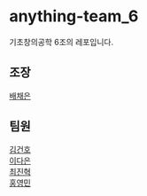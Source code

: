 # anything-team_6

기초창의공학 6조의 레포입니다.

조장
--------------
[배채은](https://github.com/Chaeeun1117)

팀원
--------------
[김건호](https://github.com/secripite)
<br/> 
[이다은](https://github.com/daeunlee1125)
<br/>
[최진혁](https://github.com/daniel0406070)
<br/>
[홍영민](https://github.com/kameyume)
